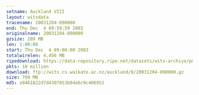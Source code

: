 ```yaml
---
setname: Auckland VIII
layout: witsdata
tracename: 20031204-090000
end: Thu Dec  4 09:59:59 2003
originalname: 20031204-090000
gzsize: 209 MB
len: 1:00:00
start: Thu Dec  4 09:00:00 2003
totalwirelen: 4,456 MB
ripedownload: https://data-repository.ripe.net/datasets/wits-archive/pma/long/auck/8//20031204-090000.gz
pkts: 10 million
download: ftp://wits.cs.waikato.ac.nz/auckland/8/20031204-090000.gz
size: 769 MB
md5: a9461822d7d4307853b84e6c9c406952
---
```

